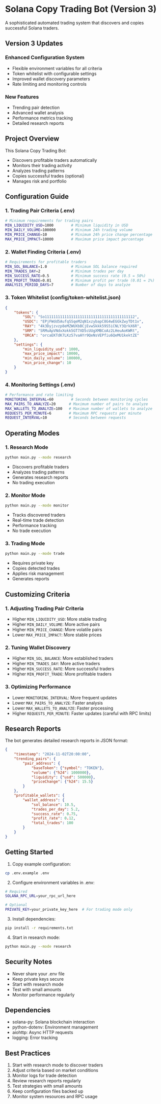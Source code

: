 # Solana Copy Trading Bot (Version 3)

A sophisticated automated trading system that discovers and copies successful Solana traders.

## Version 3 Updates

### Enhanced Configuration System
- Flexible environment variables for all criteria
- Token whitelist with configurable settings
- Improved wallet discovery parameters
- Rate limiting and monitoring controls

### New Features
- Trending pair detection
- Advanced wallet analysis
- Performance metrics tracking
- Detailed research reports

## Project Overview

This Solana Copy Trading Bot:
- Discovers profitable traders automatically
- Monitors their trading activity
- Analyzes trading patterns
- Copies successful trades (optional)
- Manages risk and portfolio

## Configuration Guide

### 1. Trading Pair Criteria (.env)
```bash
# Minimum requirements for trading pairs
MIN_LIQUIDITY_USD=1000        # Minimum liquidity in USD
MIN_DAILY_VOLUME=100000       # Minimum 24h trading volume
MIN_PRICE_CHANGE=10           # Minimum 24h price change percentage
MAX_PRICE_IMPACT=10000        # Maximum price impact percentage
```

### 2. Wallet Finding Criteria (.env)
```bash
# Requirements for profitable traders
MIN_SOL_BALANCE=1.0           # Minimum SOL balance required
MIN_TRADES_DAY=2              # Minimum trades per day
MIN_SUCCESS_RATE=0.5          # Minimum success rate (0.5 = 50%)
MIN_PROFIT_TRADE=0.01         # Minimum profit per trade (0.01 = 1%)
ANALYSIS_PERIOD_DAYS=7        # Number of days to analyze
```

### 3. Token Whitelist (config/token-whitelist.json)
```json
{
    "tokens": {
        "SOL": "So11111111111111111111111111111111111111112",
        "USDC": "EPjFWdd5AufqSSqeM2qN1xzybapC8G4wEGGkZwyTDt1v",
        "RAY": "4k3Dyjzvzp8eMZWUXbBCjEvwSkkk59S5iCNLY3QrkX6R",
        "SRM": "SRMuApVNdxXokk5GT7XD5cUUgXMBCoAz2LHeuAoKWRt",
        "ORCA": "orcaEKTdK7LKz57vaAYr9QeNsVEPfiu6QeMU1kektZE"
    },
    "settings": {
        "min_liquidity_usd": 1000,
        "max_price_impact": 10000,
        "min_daily_volume": 100000,
        "min_price_change": 10
    }
}
```

### 4. Monitoring Settings (.env)
```bash
# Performance and rate limiting
MONITORING_INTERVAL=60        # Seconds between monitoring cycles
MAX_PAIRS_TO_ANALYZE=20      # Maximum number of pairs to analyze
MAX_WALLETS_TO_ANALYZE=100   # Maximum number of wallets to analyze
REQUESTS_PER_MINUTE=6        # Maximum RPC requests per minute
REQUEST_INTERVAL=10          # Seconds between requests
```

## Operating Modes

### 1. Research Mode
```bash
python main.py --mode research
```
- Discovers profitable traders
- Analyzes trading patterns
- Generates research reports
- No trading execution

### 2. Monitor Mode
```bash
python main.py --mode monitor
```
- Tracks discovered traders
- Real-time trade detection
- Performance tracking
- No trade execution

### 3. Trading Mode
```bash
python main.py --mode trade
```
- Requires private key
- Copies detected trades
- Applies risk management
- Generates reports

## Customizing Criteria

### 1. Adjusting Trading Pair Criteria
- Higher `MIN_LIQUIDITY_USD`: More stable trading
- Higher `MIN_DAILY_VOLUME`: More active pairs
- Higher `MIN_PRICE_CHANGE`: More volatile pairs
- Lower `MAX_PRICE_IMPACT`: More stable prices

### 2. Tuning Wallet Discovery
- Higher `MIN_SOL_BALANCE`: More established traders
- Higher `MIN_TRADES_DAY`: More active traders
- Higher `MIN_SUCCESS_RATE`: More successful traders
- Higher `MIN_PROFIT_TRADE`: More profitable traders

### 3. Optimizing Performance
- Lower `MONITORING_INTERVAL`: More frequent updates
- Lower `MAX_PAIRS_TO_ANALYZE`: Faster analysis
- Lower `MAX_WALLETS_TO_ANALYZE`: Faster processing
- Higher `REQUESTS_PER_MINUTE`: Faster updates (careful with RPC limits)

## Research Reports

The bot generates detailed research reports in JSON format:
```json
{
    "timestamp": "2024-11-02T20:00:00",
    "trending_pairs": {
        "pair_address": {
            "baseToken": {"symbol": "TOKEN"},
            "volume": {"h24": 1000000},
            "liquidity": {"usd": 500000},
            "priceChange": {"h24": 15.5}
        }
    },
    "profitable_wallets": {
        "wallet_address": {
            "sol_balance": 10.5,
            "trades_per_day": 5.2,
            "success_rate": 0.75,
            "profit_rate": 0.12,
            "total_trades": 100
        }
    }
}
```

## Getting Started

1. Copy example configuration:
```bash
cp .env.example .env
```

2. Configure environment variables in .env:
```bash
# Required
SOLANA_RPC_URL=your_rpc_url_here

# Optional
PRIVATE_KEY=your_private_key_here  # For trading mode only
```

3. Install dependencies:
```bash
pip install -r requirements.txt
```

4. Start in research mode:
```bash
python main.py --mode research
```

## Security Notes

- Never share your .env file
- Keep private keys secure
- Start with research mode
- Test with small amounts
- Monitor performance regularly

## Dependencies

- solana-py: Solana blockchain interaction
- python-dotenv: Environment management
- aiohttp: Async HTTP requests
- logging: Error tracking

## Best Practices

1. Start with research mode to discover traders
2. Adjust criteria based on market conditions
3. Monitor logs for trade detection
4. Review research reports regularly
5. Test strategies with small amounts
6. Keep configuration files backed up
7. Monitor system resources and RPC usage
